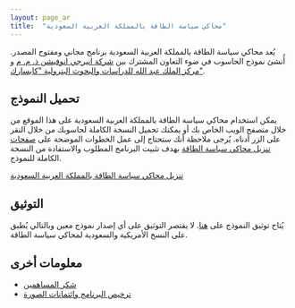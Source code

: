 ```yaml
---
layout: page_ar
title:  "محاكي سياسة الطاقة بالمملكة العربية السعودية"
---
```


يُعد محاكي سياسة الطاقة بالمملكة العربية السعودية برنامج مجاني ومفتوح المصدر. أُنشئ نموذج الحاسوب في ضوء التعاون المشترك بين [شركة انيرجي انوفيشن ذ. م. م](http://energyinnovation.org) و [مركز الملك عبد الله للدراسات والبحوث البترولية "كابسارك"](https://www.kapsarc.org/ar).

## تحميل النموذج

يمكن استخدام محاكي سياسة الطاقة بالمملكة العربية السعودية على هذا الموقع من خلال متصفح الويب الخاص بك أو يمكنك تحميل النسخة الكاملة لحاسوبك من خلال النقر على الزر أدناه. يُرجى ملاحظة أنك ستحتاج إلى عمل الخطوات الموضحة على [صفحات تنزيل محاكي سياسة الطاقة](https://us.energypolicy.solutions/docs/download.html) بهدف تثبيت البرنامج المطلوب والاستفادة من النسخة الكاملة للنموذج.

<p><a href="https://github.com/Energy-Innovation/eps-saudiarabia/archive/2.0.0.zip" class="btn">تنزيل محاكي سياسة الطاقة بالمملكة العربية السعودية</a></p>

## التوثيق

يُتاح توثيق النموذج على [هنا](https://us.energypolicy.solutions/docs/index.html). لا يقتصر التوثيق على أي إصدار نموذج معين وبالتالي يُطبق على النسخ الأمريكية والسعودية لمحاكي سياسة الطاقة.

## معلومات أخرى

* [شكر المساهمين](acknowledgement_ar.html)
* [ترخيص البرنامج وائتمانات الصورة](software-license_ar.html)
